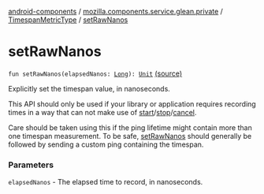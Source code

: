 [android-components](../../index.md) / [mozilla.components.service.glean.private](../index.md) / [TimespanMetricType](index.md) / [setRawNanos](./set-raw-nanos.md)

# setRawNanos

`fun setRawNanos(elapsedNanos: `[`Long`](https://kotlinlang.org/api/latest/jvm/stdlib/kotlin/-long/index.html)`): `[`Unit`](https://kotlinlang.org/api/latest/jvm/stdlib/kotlin/-unit/index.html) [(source)](https://github.com/mozilla-mobile/android-components/blob/master/components/service/glean/src/main/java/mozilla/components/service/glean/private/TimespanMetricType.kt#L143)

Explicitly set the timespan value, in nanoseconds.

This API should only be used if your library or application requires recording
times in a way that can not make use of [start](start.md)/[stop](stop.md)/[cancel](cancel.md).

Care should be taken using this if the ping lifetime might contain more than one
timespan measurement.  To be safe, [setRawNanos](./set-raw-nanos.md) should generally be followed by
sending a custom ping containing the timespan.

### Parameters

`elapsedNanos` - The elapsed time to record, in nanoseconds.